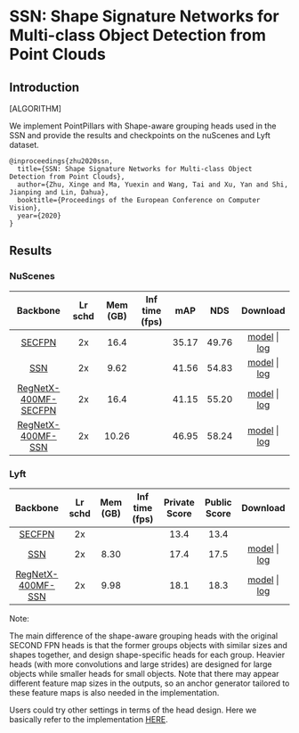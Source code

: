 # SSN: Shape Signature Networks for Multi-class Object Detection from Point Clouds

## Introduction

[ALGORITHM]

We implement PointPillars with Shape-aware grouping heads used in the SSN and provide the results and checkpoints on the nuScenes and Lyft dataset.

```
@inproceedings{zhu2020ssn,
  title={SSN: Shape Signature Networks for Multi-class Object Detection from Point Clouds},
  author={Zhu, Xinge and Ma, Yuexin and Wang, Tai and Xu, Yan and Shi, Jianping and Lin, Dahua},
  booktitle={Proceedings of the European Conference on Computer Vision},
  year={2020}
}

```

## Results

### NuScenes

|  Backbone   | Lr schd | Mem (GB) | Inf time (fps) | mAP | NDS | Download |
| :---------: | :-----: | :------: | :------------: | :----: |:----: | :------: |
|[SECFPN](../pointpillars/hv_pointpillars_secfpn_sbn-all_4x8_2x_nus-3d.py)|2x|16.4||35.17|49.76|[model](https://download.openmmlab.com/mmdetection3d/v0.1.0_models/pointpillars/hv_pointpillars_secfpn_sbn-all_4x8_2x_nus-3d/hv_pointpillars_secfpn_sbn-all_4x8_2x_nus-3d_20200620_230725-0817d270.pth) &#124; [log](https://download.openmmlab.com/mmdetection3d/v0.1.0_models/pointpillars/hv_pointpillars_secfpn_sbn-all_4x8_2x_nus-3d/hv_pointpillars_secfpn_sbn-all_4x8_2x_nus-3d_20200620_230725.log.json)|
|[SSN](./hv_ssn_secfpn_sbn-all_2x16_2x_nus-3d.py)|2x|9.62||41.56|54.83|[model](https://download.openmmlab.com/mmdetection3d/v0.1.0_models/ssn/hv_ssn_secfpn_sbn-all_2x16_2x_nus-3d/hv_ssn_secfpn_sbn-all_2x16_2x_nus-3d_20201023_193737-5fda3f00.pth) &#124; [log](https://download.openmmlab.com/mmdetection3d/v0.1.0_models/ssn/hv_ssn_secfpn_sbn-all_2x16_2x_nus-3d/hv_ssn_secfpn_sbn-all_2x16_2x_nus-3d_20201023_193737.log.json)|
[RegNetX-400MF-SECFPN](../regnet/hv_pointpillars_regnet-400mf_secfpn_sbn-all_4x8_2x_nus-3d.py)|2x|16.4||41.15|55.20|[model](https://download.openmmlab.com/mmdetection3d/v0.1.0_models/regnet/hv_pointpillars_regnet-400mf_secfpn_sbn-all_4x8_2x_nus-3d/hv_pointpillars_regnet-400mf_secfpn_sbn-all_4x8_2x_nus-3d_20200620_230334-53044f32.pth) &#124; [log](https://download.openmmlab.com/mmdetection3d/v0.1.0_models/regnet/hv_pointpillars_regnet-400mf_secfpn_sbn-all_4x8_2x_nus-3d/hv_pointpillars_regnet-400mf_secfpn_sbn-all_4x8_2x_nus-3d_20200620_230334.log.json)|
|[RegNetX-400MF-SSN](./hv_ssn_regnet-400mf_secfpn_sbn-all_2x16_2x_nus-3d.py)|2x|10.26||46.95|58.24|[model](https://download.openmmlab.com/mmdetection3d/v0.1.0_models/ssn/hv_ssn_regnet-400mf_secfpn_sbn-all_2x16_2x_nus-3d/hv_ssn_regnet-400mf_secfpn_sbn-all_2x16_2x_nus-3d_20201024_232447-7af3d8c8.pth) &#124; [log](https://download.openmmlab.com/mmdetection3d/v0.1.0_models/ssn/hv_ssn_regnet-400mf_secfpn_sbn-all_2x16_2x_nus-3d/hv_ssn_regnet-400mf_secfpn_sbn-all_2x16_2x_nus-3d_20201024_232447.log.json)|

### Lyft

|  Backbone   | Lr schd | Mem (GB) | Inf time (fps) | Private Score | Public Score | Download |
| :---------: | :-----: | :------: | :------------: | :----: |:----: | :------: |
|[SECFPN](../pointpillars/hv_pointpillars_secfpn_sbn-all_4x8_2x_lyft-3d.py)|2x|||13.4|13.4||
|[SSN](./hv_ssn_secfpn_sbn-all_2x16_2x_lyft-3d.py)|2x|8.30||17.4|17.5|[model](https://download.openmmlab.com/mmdetection3d/v0.1.0_models/ssn/hv_ssn_secfpn_sbn-all_2x16_2x_lyft-3d/hv_ssn_secfpn_sbn-all_2x16_2x_lyft-3d_20201016_220844-3058d9fc.pth) &#124; [log](https://download.openmmlab.com/mmdetection3d/v0.1.0_models/ssn/hv_ssn_secfpn_sbn-all_2x16_2x_lyft-3d/hv_ssn_secfpn_sbn-all_2x16_2x_lyft-3d_20201016_220844.log.json)|
|[RegNetX-400MF-SSN](./hv_ssn_regnet-400mf_secfpn_sbn-all_1x16_2x_lyft-3d.py)|2x|9.98||18.1|18.3|[model](https://download.openmmlab.com/mmdetection3d/v0.1.0_models/ssn/hv_ssn_regnet-400mf_secfpn_sbn-all_2x16_2x_lyft-3d/hv_ssn_regnet-400mf_secfpn_sbn-all_2x16_2x_lyft-3d_20201025_213155-4532096c.pth) &#124; [log](https://download.openmmlab.com/mmdetection3d/v0.1.0_models/ssn/hv_ssn_regnet-400mf_secfpn_sbn-all_2x16_2x_lyft-3d/hv_ssn_regnet-400mf_secfpn_sbn-all_2x16_2x_lyft-3d_20201025_213155.log.json)|

Note:

The main difference of the shape-aware grouping heads with the original SECOND FPN heads is that the former groups objects with similar sizes and shapes together, and design shape-specific heads for each group. Heavier heads (with more convolutions and large strides) are designed for large objects while smaller heads for small objects. Note that there may appear different feature map sizes in the outputs, so an anchor generator tailored to these feature maps is also needed in the implementation.

Users could try other settings in terms of the head design. Here we basically refer to the implementation [HERE](https://github.com/xinge008/SSN).
